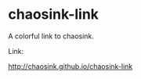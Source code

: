 chaosink-link
=============

A colorful link to chaosink.

Link:

http://chaosink.github.io/chaosink-link

